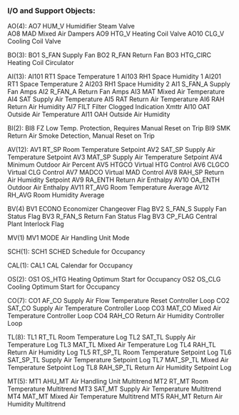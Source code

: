 ### I/O and Support Objects:

AO(4):		AO7	    HUM_V		Humidifier Steam Valve		
            AO8	    MAD		    Mixed Air Dampers
            AO9	    HTG_V		Heating Coil Valve
		    AO10	CLG_V	    Cooling Coil Valve

BO(3): 		BO1	    S_FAN		Supply Fan
		    BO2	    R_FAN		Return Fan
		    BO3	    HTG_CIRC	Heating Coil Circulator

AI(13):	    AI101	RT1		    Space Temperature 1
            AI103	RH1		    Space Humidity 1
            AI201	RT1		    Space Temperature 2
            AI203	RH1		    Space Humidity 2
            AI1	    S_FAN_A	    Supply Fan Amps
            AI2	    R_FAN_A	    Return Fan Amps
            AI3	    MAT		    Mixed Air Temperature
            AI4	    SAT		    Supply Air Temperature
            AI5	    RAT		    Return Air Temperature
            AI6	    RAH		    Return Air Humidity
            AI7	    FILT	    Filter Clogged Indication Xmttr
            AI10	OAT		    Outside Air Temperature
		    AI11	OAH		    Outside Air Humidity

BI(2):		BI8	    FZ		    Low Temp. Protection, Requires Manual Reset on Trip
		    BI9	    SMK		    Return Air Smoke Detection, Manual Reset on Trip
		
AV(12):	    AV1	    RT_SP		Room Temperature Setpoint
            AV2	    SAT_SP	    Supply Air Temperature Setpoint
            AV3	    MAT_SP	    Supply Air Temperature Setpoint
            AV4         		Minimum Outdoor Air Percent
            AV5	    HTGCO	    Virtual HTG Control
            AV6	    CLGCO		Virtual CLG Control
            AV7	    MADCO	    Virtual MAD Control
            AV8	    RAH_SP	    Return Air Humidity Setpoint
            AV9	    RA_ENTH	    Return Air Enthalpy
            AV10	OA_ENTH	    Outdoor Air Enthalpy
            AV11	RT_AVG	    Room Temperature Average
            AV12	RH_AVG	    Room Humidity Average

BV(4)	    BV1	    ECONO	    Economizer Changeover Flag
            BV2	    S_FAN_S	    Supply Fan Status Flag
            BV3	    R_FAN_S	    Return Fan Status Flag
            BV3	    CP_FLAG	    Central Plant Interlock Flag

MV(1)	    MV1	    MODE		Air Handling Unit Mode

SCH(1):	    SCH1	SCHED		Schedule for Occupancy

CAL(1):		CAL1	CAL		    Calendar for Occupancy

OS(2):		OS1	    OS_HTG	    Heating Optimum Start for Occupancy
		    OS2	    OS_CLG	    Cooling Optimum Start for Occupancy

 
CO(7):		CO1	    AF_CO	    Supply Air Flow Temperature Reset Controller Loop
            CO2	    SAT_CO	    Supply Air Temperature Controller Loop
            CO3	    MAT_CO	    Mixed Air Temperature Controller Loop
            CO4	    RAH_CO	    Return Air Humidity Controller Loop

TL(8):		TL1	    RT_TL		Room Temperature Log
            TL2	    SAT_TL	    Supply Air Temperature Log
            TL3	    MAT_TL	    Mixed Air Temperature Log
            TL4	    RAH_TL	    Return Air Humidity Log
            	    TL5	RT_SP_TL	Room Temperature Setpoint Log
            TL6	    SAT_SP_TL	Supply Air Temperature Setpoint Log
            TL7	    MAT_SP_TL	Mixed Air Temperature Setpoint Log
            TL8	    RAH_SP_TL	Return Air Humidity Setpoint Log

MT(5):		MT1	    AHU_MT	    Air Handling Unit Multitrend
            MT2	    RT_MT		Room Temperature Multitrend
            MT3	    SAT_MT	    Supply Air Temperature Multitrend
            MT4	    MAT_MT	    Mixed Air Temperature Multitrend
            MT5	    RAH_MT	    Return Air Humidity Multitrend